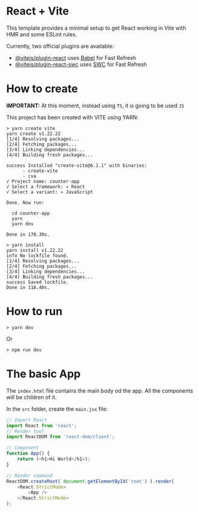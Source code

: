 # React + Vite

This template provides a minimal setup to get React working in Vite with HMR and some ESLint rules.

Currently, two official plugins are available:

- [@vitejs/plugin-react](https://github.com/vitejs/vite-plugin-react/blob/main/packages/plugin-react/README.md) uses [Babel](https://babeljs.io/) for Fast Refresh
- [@vitejs/plugin-react-swc](https://github.com/vitejs/vite-plugin-react-swc) uses [SWC](https://swc.rs/) for Fast Refresh

# How to create

**IMPORTANT:** At this moment, instead using `TS`, it is going to be used `JS`

This project has been created with VITE using YARN:

```console
> yarn create vite
yarn create v1.22.22
[1/4] Resolving packages...
[2/4] Fetching packages...
[3/4] Linking dependencies...
[4/4] Building fresh packages...

success Installed "create-vite@6.1.1" with binaries:
      - create-vite
      - cva
√ Project name: counter-app
√ Select a framework: » React
√ Select a variant: » JavaScript

Done. Now run:

  cd counter-app
  yarn
  yarn dev

Done in 170.30s.

> yarn install
yarn install v1.22.22
info No lockfile found.
[1/4] Resolving packages...
[2/4] Fetching packages...
[3/4] Linking dependencies...
[4/4] Building fresh packages...
success Saved lockfile.
Done in 118.40s.
```

# How to run

```
> yarn dev
```
Or
```
> npm run dev
```

# The basic App

The `index.html` file contains the main body od the app. All the components will be children of it.

In the `src` folder, create the `main.jsx` file:

```js
// Import React
import React from 'react';
// Render tool
import ReactDOM from 'react-dom/client';

// Component
function App() {
    return (<h1>Hi World</h1>);
}

// Render command
ReactDOM.createRoot( document.getElementById('root') ).render(
    <React.StrictMode>
        <App />
    </React.StrictMode>
);
```